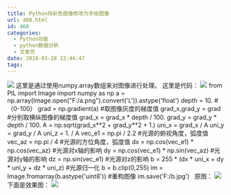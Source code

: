 ```yaml
---
title: Python将彩色图像修改为手绘图像
url: 460.html
id: 460
categories:
  - Python功能
  - python数据分析
  - 文章页
date: 2018-03-28 22:44:47
tags:
---
```


![](http://47.100.4.8/wp-content/uploads/2018/03/u407244128253124607fm27gp0-1-300x200.jpg) 这里是通过使用numpy.array数组来对图像进行处理。 这里是代码： ![](http://47.100.4.8/wp-content/uploads/2018/03/1231232132143425436457654.png) from PIL import Image import numpy as np a = np.array(Image.open("F:/a.png").convert('L')).astype('float') depth = 10. #（0-100） grad = np.gradient(a) #取图像灰度的梯度值 grad\_x,grad\_y = grad #分别取横纵图像的梯度值 grad\_x = grad\_x * depth / 100. grad\_y = grad\_y * depth / 100. A = np.sqrt(grad\_x\*\*2 + grad\_y\*\*2 + 1.) uni\_x = grad\_x / A uni\_y = grad\_y / A uni\_z = 1. / A vec\_e1 = np.pi / 2.2 #光源的俯视角度，弧度值 vec\_az = np.pi / 4 #光源的方位角度，弧度值 dx = np.cos(vec\_e1) * np.cos(vec\_az) #光源对x轴的影响 dy = np.cos(vec\_e1) * np.sin(vec\_az) #光源对y轴的影响 dz = np.sin(vec\_e1) #光源对z的影响 b = 255 * (dx * uni\_x + dy * uni\_y + dz * uni_z) #光源归一化 b = b.clip(0,255) im = Image.fromarray(b.astype('uint8')) #重构图像 im.save('F:/b.jpg')   原图： ![](http://47.100.4.8/wp-content/uploads/2018/03/546424323.png) 下面是效果图： ![](http://47.100.4.8/wp-content/uploads/2018/03/3242133123.png)